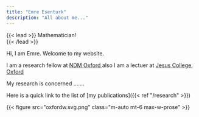 ```yaml
---
title: "Emre Esenturk"
description: "All about me..."
---
```


{{< lead >}}
Mathematician!  
{{< /lead >}}

Hi, I am Emre. Welcome to my website.

I am a research fellow at [NDM Oxford ](https://www.ndm.ox.ac.uk/)  also I am a lectuer at [Jesus College, Oxford](https://www.jesus.ox.ac.uk)

My research is concerned .......

Here is a quick link to the list of  [my publications]({{< ref "/research" >}})

{{< figure src="oxfordw.svg.png" class="m-auto mt-6 max-w-prose" >}}

